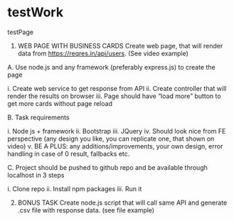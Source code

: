 # testWork
testPage
1. WEB PAGE WITH BUSINESS CARDS
Create web page, that will render data from https://reqres.in/api/users. (See video example)

A. Use node.js and any framework (preferably express.js) to create the page

i. Create web service to get response from API
ii. Create controller that will render the results on browser
iii. Page should have “load more” button to get more cards without page reload 

B. Task requirements 

i. Node js + framework 
ii. Bootstrap 
iii. JQuery 
iv. Should look nice from FE perspective (any design you like, you can replicate one, that shown on video) 
v. BE A PLUS: any additions/improvements, your own design, error handling in case of 0 result, fallbacks etc. 

C. Project should be pushed to github repo and be available through localhost in 3 steps 

i. Clone repo 
ii. Install npm packages 
iii. Run it 

2. BONUS TASK Create node.js script that will call same API and generate .csv file with response data. (see file example) 
